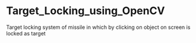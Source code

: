 # Target_Locking_using_OpenCV
Target locking system of missile in which by clicking on object on screen is locked as target
